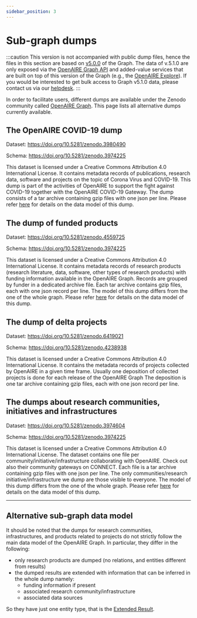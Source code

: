 ```yaml
---
sidebar_position: 3
---
```


# Sub-graph dumps

:::caution
This version is not accompanied with public dump files, hence the files in this section are based on [v5.0.0](/docs/5.0.0/) of the Graph. The data of v.5.1.0 are only exposed via the [OpenAIRE Graph API](https://graph.openaire.eu/develop/) and added-value services that are built on top of this version of the Graph (e.g., the [OpenAIRE Explore](https://explore.openaire.eu/)). If you would be interested to get bulk access to Graph v5.1.0 data, please contact us via our [helpdesk](https://graph.openaire.eu/support).
:::

In order to facilitate users, different dumps are available under the Zenodo community called [OpenAIRE Graph](https://zenodo.org/communities/openaire-research-graph).
This page lists all alternative dumps currently available.


## The OpenAIRE COVID-19 dump

 Dataset: https://doi.org/10.5281/zenodo.3980490

 Schema: https://doi.org/10.5281/zenodo.3974225
    
 This dataset is licensed under a Creative Commons Attribution 4.0 International License.
    It contains metadata records of publications, research data, software and projects on the topic of Corona Virus and COVID-19. 
This dump is part of the activities of OpenAIRE to support the fight against COVID-19 together with the OpenAIRE COVID-19 Gateway. 
The dump consists of a tar archive containing gzip files with one json per line. Please refer [here](#alternative-sub-graph-data-model) for details on the data model of this dump.

## The dump of funded products

 Dataset: https://doi.org/10.5281/zenodo.4559725

 Schema: https://doi.org/10.5281/zenodo.3974225

 This dataset is licensed under a Creative Commons Attribution 4.0 International License.
It contains metadata records of research products (research literature, data, software, other types of research products) with funding 
information available in the OpenAIRE Graph. Records are grouped by funder in a dedicated archive file. Each tar archive contains 
gzip files, each with one json record per line. The model of this dump differs from the one of the whole graph.
Please refer [here](#alternative-sub-graph-data-model) for details on the data model of this dump.

## The dump of delta projects

 Dataset: https://doi.org/10.5281/zenodo.6419021

 Schema: https://doi.org/10.5281/zenodo.4238938
  
 This dataset is licensed under a Creative Commons Attribution 4.0 International License.
  It contains the metadata records of projects collected by OpenAIRE in a given time frame. Usually one deposition of collected projects is done for each release of the OpenAIRE Graph
 The deposition is one tar archive containing gzip files, each with one json record per line.

## The dumps about research communities, initiatives and infrastructures

 Dataset: https://doi.org/10.5281/zenodo.3974604

 Schema: https://doi.org/10.5281/zenodo.3974225

 This dataset is licensed under a Creative Commons Attribution 4.0 International License.
The dataset contains one file per community/initiative/infrastructure collaborating with OpenAIRE. Check out also their community gateways on 
 CONNECT. Each file is a tar archive containing gzip files with one json per line. The only communities/research initiative/infrastructure we dump are those visible to everyone.
 The model of this dump differs from the one of the whole graph.
Please refer [here](#alternative-sub-graph-data-model) for details on the data model of this dump.

 --- 

 ## Alternative sub-graph data model

 It should be noted that the dumps for research communities, infrastructures, and products related to projects do not strictly follow the main data model of the OpenAIRE Graph. In particular, they differ in the following:

 * only research products are dumped (no relations, and entities different from results)
 * the dumped results are extended with information that can be inferred in the whole dump namely:
   * funding information if present
   * associated research community/infrastructure 
   * associated data sources 

So they have just one entity type, that is the [Extended Result](alternative-model/extendedresult.md).

